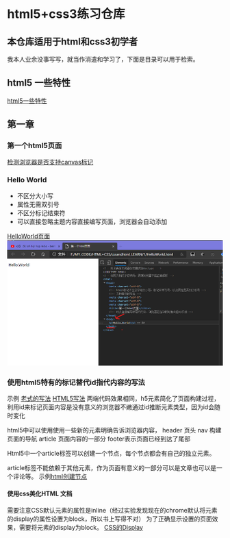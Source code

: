 # html5+css3练习仓库


## 本仓库适用于html和css3初学者

我本人业余没事写写，就当作消遣和学习了，下面是目录可以用于检索。

##  html5 一些特性

[html5一些特性](./0/fitstPage.html)

##  第一章
### 第一个html5页面
[检测浏览器是否支持canvas标记](./1/CanvasBroswerTest.html)
### Hello World
- 不区分大小写
- 属性无需双引号
- 不区分标记结束符
- 可以直接忽略主题内容直接编写页面，浏览器会自动添加

[HelloWorld页面](./1/HelloWorld.html)
![浏览器调试信息](./1/html会自动添加html%20head%20body标记.png)

### 使用html5特有的标记替代id指代内容的写法
示例
[老式的写法](./1/老式的divID写法.html)
[HTML5写法](./1/使用html5元素书写的更加明确的页面写法.html)
两端代码效果相同，h5元素简化了页面构建过程，利用id来标记页面内容是没有意义的浏览器不嫩通过id推断元素类型，因为id会随时变化

html5中可以使用使用一些新的元素明确告诉浏览器内容，
header 页头   nav 构建页面的导航 article 页面内容的一部分 footer表示页面已经到达了尾部


Html5中一个article标签可以创建一个节点，每个节点都会有自己的独立元素。

article标签不能依赖于其他元素，作为页面有意义的一部分可以是文章也可以是一个评论等。
示例[html创建节点](./1/使用html5元素书写的更加明确的页面写法.html)

#### 使用css美化HTML 文档

需要注意CSS默认元素的属性是inline（经过实验发现现在的chrome默认将元素的display的属性设置为block，所以书上写得不对） 为了正确显示设置的页面效果，需要将元素的display为block。
[CSS的Display](./1/display需要使用设置为block.html)

